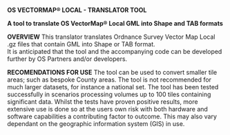 **OS VECTORMAP® LOCAL - TRANSLATOR TOOL**

**A tool to translate OS VectorMap® Local GML into Shape and TAB formats**

**OVERVIEW**
This translator translates Ordnance Survey Vector Map Local .gz files that contain GML into Shape or TAB format.  
It is anticipated that the tool and the accompanying code can be developed further by OS Partners and/or developers.

**RECOMENDATIONS FOR USE**
The tool can be used to convert smaller tile areas; such as bespoke County areas.  The tool is not recommended for much larger datasets, for instance a national set.
The tool has been tested successfully in scenarios processing volumes up to 100 tiles containing significant data.
Whilst the tests have proven positive results, more extensive use is done so at the users own risk with both hardware and software capabilities a contributing factor to outcome.  This may also vary dependant on the geographic information system (GIS) in use.

